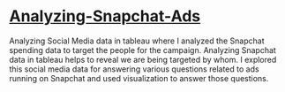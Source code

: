 # [Analyzing-Snapchat-Ads](https://public.tableau.com/profile/sachi2815#!/vizhome/AnalyzingSnapchatAds/Dashboard1)
Analyzing Social Media data in tableau where I analyzed the Snapchat spending data to target the people for the campaign. Analyzing Snapchat data in tableau helps to reveal we are being targeted by whom. I explored this social media data for answering various questions related to ads running on Snapchat and used visualization to answer those questions.
